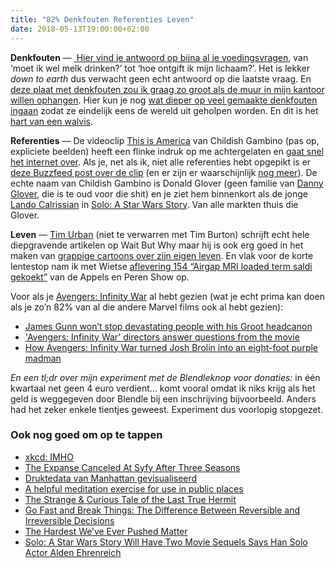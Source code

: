 ```yaml
---
title: "82% Denkfouten Referenties Leven"
date: 2018-05-13T19:00:00+02:00
---
```


**Denkfouten** — [ Hier vind je antwoord op bijna al je voedingsvragen](http://amp.grubstreet.com/2018/03/ultimate-conversation-on-healthy-eating-and-nutrition.html), van ‘moet ik wel melk drinken?’ tot ‘hoe ontgift ik mijn lichaam?’. Het is lekker _down to earth_ dus verwacht geen echt antwoord op die laatste vraag. En [deze plaat met denkfouten zou ik graag zo groot als de muur in mijn kantoor willen ophangen](https://upload.wikimedia.org/wikipedia/commons/c/ce/Cognitive_Bias_Codex_With_Definitions%2C_an_Extension_of_the_work_of_John_Manoogian_by_Brian_Morrissette.jpg). Hier kun je nog [wat dieper op veel gemaakte denkfouten ingaan](https://betterhumans.coach.me/cognitive-bias-cheat-sheet-55a472476b18) zodat ze eindelijk eens de wereld uit geholpen worden. En dit is het [hart van een walvis](https://www.wired.com/story/how-scientists-preserved-a-440-pound-blue-whale-heart/).

**Referenties** — De videoclip [This is America](https://youtu.be/VYOjWnS4cMY) van Childish Gambino (pas op, expliciete beelden) heeft een flinke indruk op me achtergelaten en [gaat snel het internet over](https://boingboing.net/2018/05/10/bears-repeat-watching.html). Als je, net als ik, niet alle referenties hebt opgepikt is er [deze Buzzfeed post over de clip](https://www.buzzfeed.com/kevinsmith/childish-gambino-hidden-meaning-this-is-america) (en er zijn er waarschijnlijk [nog meer](https://twitter.com/vixtoriaclark/status/994017875231784960)). De echte naam van Childish Gambino is Donald Glover (geen familie van [Danny Glover](https://www.imdb.com/name/nm0000418/), die is te oud voor die shit) en je ziet hem binnenkort als de jonge [Lando Calrissian](https://en.wikipedia.org/wiki/Lando_Calrissian) in [Solo: A Star Wars Story](https://www.imdb.com/title/tt3778644/). Van alle markten thuis die Glover.

**Leven** — [Tim Urban](https://waitbutwhy.com/wait-but-who) (niet te verwarren met Tim Burton) schrijft echt hele diepgravende artikelen op Wait But Why maar hij is ook erg goed in het maken van [grappige cartoons over zijn eigen leven](https://waitbutwhy.com/2018/04/coffee-shop-debacle.html). En vlak voor de korte lentestop nam ik met Wietse [aflevering 154 “Airgap MRI loaded term saldi gekoekt”](http://appelsenperenshow.nl/aflevering/2018/4/26/154-airgap-mri-loaded-term-saldi-gekoekt) van de Appels en Peren Show op.

Voor als je [Avengers: Infinity War](https://en.wikipedia.org/wiki/Avengers:_Infinity_War) al hebt gezien (wat je echt prima kan doen als je zo’n 82% van al die andere Marvel films ook al hebt gezien):

- [James Gunn won’t stop devastating people with his Groot headcanon](https://www.theverge.com/2018/5/7/17326878/james-gunn-groot-avengers-infinity-war-final-words-twitter)
- ['Avengers: Infinity War' directors answer questions from the movie](http://www.businessinsider.com/avengers-infinity-war-directors-answer-movie-questions-2018-5?international=true&r=US&IR=T)
- [How Avengers: Infinity War turned Josh Brolin into an eight-foot purple madman](https://www.theverge.com/2018/5/10/17340488/avengers-infinity-war-marvel-thanos-visual-effects-digital-domain)

_En een tl;dr over mijn experiment met de Blendleknop voor donaties:_ in één kwartaal net geen 4 euro verdient… komt vooral omdat ik niks krijg als het geld is weggegeven door Blendle bij een inschrijving bijvoorbeeld. Anders had het zeker enkele tientjes geweest. Experiment dus voorlopig stopgezet.

### Ook nog goed om op te tappen

- [xkcd: IMHO](https://xkcd.com/1989/)
- [The Expanse Canceled At Syfy After Three Seasons](https://screenrant.com/expanse-canceled-syfy/)
- [Druktedata van Manhattan gevisualiseerd](https://twitter.com/DannyDutch/status/993930158435373057)
- [A helpful meditation exercise for use in public places](https://kottke.org/18/04/a-helpful-meditation-exercise-for-use-in-public-places)
- [The Strange & Curious Tale of the Last True Hermit](https://www.gq.com/story/the-last-true-hermit)
- [Go Fast and Break Things: The Difference Between Reversible and Irreversible Decisions](https://www.fs.blog/2018/04/reversible-irreversible-decisions/)
- [The Hardest We’ve Ever Pushed Matter](https://www.youtube.com/watch?v=W-FqE81rhqA&feature=share)
- [Solo: A Star Wars Story Will Have Two Movie Sequels Says Han Solo Actor Alden Ehrenreich](https://www.esquire.com/entertainment/movies/a19991800/solo-a-star-wars-story-han-solo-movie-sequels-alden-ehrenreich/)
